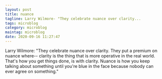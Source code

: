 ```yaml
---
layout: post
title: nuance
tagline: Larry Wilmore- "They celebrate nuance over clarity...
tags: microblog
category: microblog
maintag: microblog
date: 2020-09-16 11:27:47
---
```

Larry Wilmore: "They celebrate nuance over clarity. They put a premium on nuance where-- clarity is the thing that is more operative in the real world. That's how you get things done, is with clarity. Nuance is how you keep talking about something until you're blue in the face because nobody can ever agree on something."

